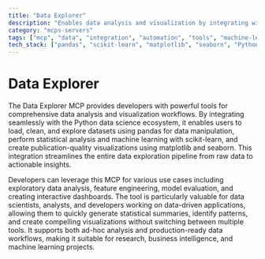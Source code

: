 ```yaml
---
title: "Data Explorer"
description: "Enables data analysis and visualization by integrating with pandas, scikit-learn, matplotlib, and seaborn for dataset exploration and chart generation."
category: "mcps-servers"
tags: ["mcp", "data", "integration", "automation", "tools", "machine-learning"]
tech_stack: ["pandas", "scikit-learn", "matplotlib", "seaborn", "Python Data Science"]
---
```


# Data Explorer

The Data Explorer MCP provides developers with powerful tools for comprehensive data analysis and visualization workflows. By integrating seamlessly with the Python data science ecosystem, it enables users to load, clean, and explore datasets using pandas for data manipulation, perform statistical analysis and machine learning with scikit-learn, and create publication-quality visualizations using matplotlib and seaborn. This integration streamlines the entire data exploration pipeline from raw data to actionable insights.

Developers can leverage this MCP for various use cases including exploratory data analysis, feature engineering, model evaluation, and creating interactive dashboards. The tool is particularly valuable for data scientists, analysts, and developers working on data-driven applications, allowing them to quickly generate statistical summaries, identify patterns, and create compelling visualizations without switching between multiple tools. It supports both ad-hoc analysis and production-ready data workflows, making it suitable for research, business intelligence, and machine learning projects.
